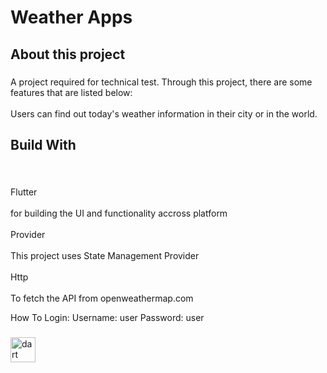<h1 align="left">Weather Apps</h1>

###

<h2 align="left">About this project</h2>

###

<p align="left">A project required for technical test. Through this project, there are some features that are listed below:<br><br>Users can find out today's weather information in their city or in the world.</p>

###

<h2 align="left">Build With</h2>

###

<br clear="both">

<p align="left">Flutter <br><br>for building the UI and functionality accross platform<br><br>Provider <br><br>This project uses State Management Provider<br><br>Http <br><br>To fetch the API from openweathermap.com</p>

How To Login:
Username: user
Password: user

###

<div align="left">
  <img src="https://cdn.jsdelivr.net/gh/devicons/devicon/icons/dart/dart-original.svg" height="40" alt="dart logo"  />
</div>


###
